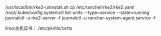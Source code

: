 

/usr/local/bin/rke2-uninstall.sh
cp /etc/rancher/rke2/rke2.yaml /root/.kube/config
systemctl list-units --type=service --state=running
journalctl -u rke2-server -f
journalctl -u rancher-system-agent.service -f

linux主机证书：
/etc/pki/tls/certs